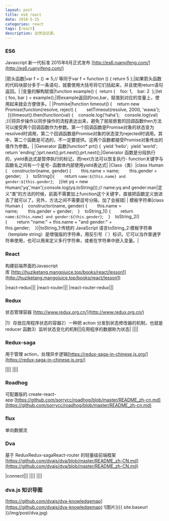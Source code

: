 ```yaml
---
layout: post
title: es6 react
date: 2018-5-25
categories: react
tags: [react]
description: 边学边记录。
---
```


### ES6

Javascript 新一代标准 2015年6月正式发布 [http://es6.ruanyifeng.com/](http://es6.ruanyifeng.com/)

|箭头函数|var f = () => 5;// 等同于var f = function () { return 5 };|如果箭头函数的代码块部分多于一条语句，就要使用大括号将它们括起来，并且使用return语句返回。|
|变量的解构赋值|function example() {  return {    foo: 1,    bar: 2  };}let { foo, bar } = example();|将example返回的roo,bar，赋值到对应的变量上，使用起来就会方便很多。|
|Promise|function timeout() {    return new Promise(function(resolve, reject) {        setTimeout(resolve, 2000, 'wawa');    })}timeout().then(function(val) {    console.log('haha');    console.log(val) ;})|将异步操作以同步操作的流程表达出来，避免了层层嵌套的回调函数then方法可以接受两个回调函数作为参数。第一个回调函数是Promise对象的状态变为resolved时调用，第二个回调函数是Promise对象的状态变为rejected时调用。其中，第二个函数是可选的，不一定要提供。这两个函数都接受Promise对象传出的值作为参数。|
|Generator 函数|function* prt() {  yield 'hello';  yield 'world';  return 'ending';}prt.next();prt.next();prt.next();|Generator 函数是分段执行的，yield表达式是暂停执行的标记，而next方法可以恢复执行- function关键字与函数名之间有一个星号- 函数体内部使用yield表达式|
|Class（类）|class Human {    constructor(name, gender) {        this.name = name;        this.gender = gender;    }    toString(){        return `name:${this.name} and gender:${this.gender}`;    }}let yq = new Human('yq','man');console.log(yq.toString());// name:yq and gender:man|定义“类”的方法的时候，前面不需要加上function这个关键字，直接把函数定义放进去了就可以了。另外，方法之间不需要逗号分隔，加了会报错|
| 模板字符串|class Human {    constructor(name, gender) {        this.name = name;        this.gender = gender;    }    toString_1() {        return `name:${this.name} and gender:${this.gender}`;    }    toString_2() {        return "name:" + this.name + "and gender:" + this.gender;    }}|toString_1:传统的 JavaScript 语言toString_2:模板字符串（template string）是增强版的字符串，用反引号（`）标识。它可以当作普通字符串使用，也可以用来定义多行字符串，或者在字符串中嵌入变量。|

### React

构建前端界面的Javascript库 [http://huziketang.mangojuice.top/books/react/lesson1](http://huziketang.mangojuice.top/books/react/lesson1)

|react-redux|||
|react-router|||
|react-router-redux|||

### Redux

状态管理容器 [http://www.redux.org.cn/](http://www.redux.org.cn/)

|1）存放应用程序状态的容器2）一种把 action 分发到状态修改器的机制，也就是 reducer 函数3）监听状态变化的机制||应用程序的数据称为状态|
||||

### Redux-saga

用于管理 action，处理异步逻辑[https://redux-saga-in-chinese.js.org/](https://redux-saga-in-chinese.js.org/)

||||
||||

### Roadhog

可配置版的 create-react-app [https://github.com/sorrycc/roadhog/blob/master/README_zh-cn.md](https://github.com/sorrycc/roadhog/blob/master/README_zh-cn.md)

### flux

单向数据流

### Dva

基于 ReduxRedux-sagaReact-router 的轻量级前端框架 [https://github.com/dvajs/dva/blob/master/README_zh-CN.md](https://github.com/dvajs/dva/blob/master/README_zh-CN.md)

|connect|||
||||
||||


### dva.js 知识导图

[https://github.com/dvajs/dva-knowledgemap](https://github.com/dvajs/dva-knowledgemap)
![图片]({{ site.baseurl }}/img/post/dva.jpg)


